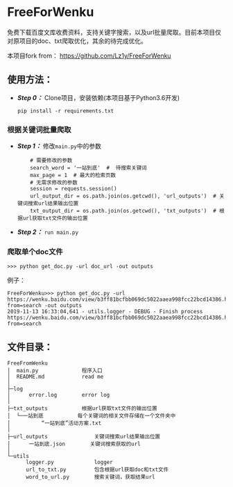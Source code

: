 # FreeForWenku

免费下载百度文库收费资料，支持关键字搜索，以及url批量爬取。目前本项目仅对原项目的doc、txt爬取优化，其余的待完成优化。

本项目fork from： https://github.com/Lz1y/FreeForWenku


## 使用方法：

* ***Step 0：*** Clone项目，安装依赖(本项目基于Python3.6开发)
    ```
    pip install -r requirements.txt
    ```  
 
### 根据关键词批量爬取

* ***Step 1：*** 修改```main.py```中的参数 
    ```
        # 需要修改的参数
        search_word = '一站到底'  #  待搜索关键词
        max_page = 1  # 最大的检索页数
        # 无需求修改的参数
        session = requests.session()
        url_output_dir = os.path.join(os.getcwd(), 'url_outputs')  # 关键词搜索url结果输出位置
        txt_output_dir = os.path.join(os.getcwd(), 'txt_outputs')  # 根据url获取txt文件的输出位置
    ```
* ***Step 2：*** ```run main.py``` 

### 爬取单个doc文件

```
>>> python get_doc.py -url doc_url -out outputs
```


例子：
```
FreeForWenku>>> python get_doc.py -url https://wenku.baidu.com/view/b3ff81bcfbb069dc5022aaea998fcc22bcd14386.html?from=search -out outputs
2019-11-13 16:33:04,641 - utils.logger - DEBUG - Finish process https://wenku.baidu.com/view/b3ff81bcfbb069dc5022aaea998fcc22bcd14386.html?from=search
```

## 文件目录：

```
FreeFromWenku
│  main.py              程序入口
│  README.md            read me
│
├─log
│      error.log        error log
│
├─txt_outputs           根据url获取txt文件的输出位置
│  └─一站到底           每个关键词的相关文件存储在一个文件夹中
│          “一站到底”活动方案.txt
│
├─url_outputs               关键词搜索url结果输出位置
│      一站到底.json        关键词搜索获取的url
│
└─utils
      logger.py             logger      
      url_to_txt.py         包含根据url获取doc和txt文件
      word_to_url.py        搜索关键词，获取结果url
```